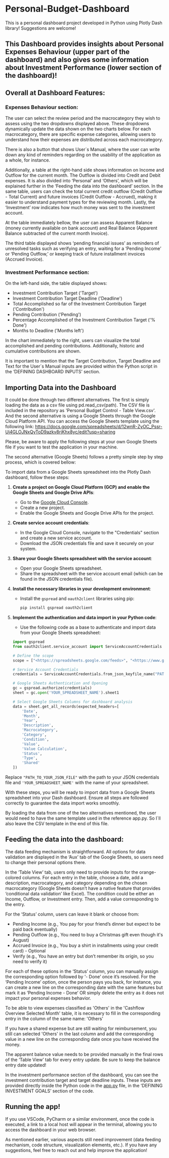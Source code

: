 # Personal-Budget-Dashboard
This is a personal dashboard project developed in Python using Plotly Dash library! Suggestions are welcome!

## This Dashboard provides insights about Personal Expenses Behaviour (upper part of the dashboard) and also gives some information about Investment Performance (lower section of the dashboard)!

## Overall at Dashboard Features:

### Expenses Behaviour section:

The user can select the review period and the macrocategory they wish to assess using the two dropdowns displayed above. These dropdowns dynamically update the data shown on the two charts below. For each macrocategory, there are specific expense categories, allowing users to understand how their expenses are distributed across each macrocategory.

There is also a button that shows User´s Manual, where the user can write down any kind of reminders regarding on the usability of the application as a whole, for instance.

Additionally, a table at the right-hand side shows information on Income and Outflow for the current month. The Outflow is divided into Credit and Debit expenses. It is also divided into ‘Personal’ and ‘Others’, which will be explained further in the ‘Feeding the data into the dashboard’ section. In the same table, users can check the total current credit outflow (Credit Outflow - Total Current) and future invoices (Credit Outflow - Accrued), making it easier to understand payment types for the reviewing month. Lastly, the ‘Investment’ row indicates how much money was sent to the investment account.

At the table immediately bellow, the user can assess Apparent Balance (money currently available on bank account) and Real Balance (Apparent Balance subtracted of the current month Invoice). 

The third table displayed shows ‘pending financial issues’ as reminders of unresolved tasks such as verifying an entry, waiting for a ‘Pending Income’ or ‘Pending Outflow,’ or keeping track of future installment invoices (Accrued Invoice).

### Investment Performance section:
On the left-hand side, the table displayed shows:

- Investment Contribution Target ('Target')
- Investment Contribution Target Deadline ('Deadline')
- Total Accomplished so far of the Investment Contribution Target ('Contribution')
- Pending Contribution ('Pending')
- Percentage Accomplished of the Investment Contribution Target ('% Done')
- Months to Deadline ('Months left')

In the chart immediately to the right, users can visualize the total accomplished and pending contributions. Additionally, historic and cumulative contributions are shown.

It is important to mention that the Target Contribution, Target Deadline and Text for the User´s Manual inputs are provided within the Python script in the ‘DEFINING DASHBOARD INPUTS’ section.

## Importing Data into the Dashboard
It could be done through two different alternatives. The first is simply loading the data as a csv file using pd.read_csv(path). The CSV file is included in the repository as 'Personal Budget Control - Table View.csv'.
And the second alternative is using a Google Sheets through the Google Cloud Platform API. You can access the Google Sheets template using the following link: https://docs.google.com/spreadsheets/d/12wnR-ZyOC_Pssr-Uj4GLOJNxQyToD9azkv8rjKhx8yc/edit?usp=sharing

Please, be aware to apply the following steps at your own Google Sheets file if you want to test the application in your machine.

The second alternative (Google Sheets) follows a pretty simple step by step process, which is covered bellow:

To import data from a Google Sheets spreadsheet into the Plotly Dash dashboard, follow these steps:

1. **Create a project on Google Cloud Platform (GCP) and enable the Google Sheets and Google Drive APIs**:
    - Go to the [Google Cloud Console](https://console.cloud.google.com/).
    - Create a new project.
    - Enable the Google Sheets and Google Drive APIs for the project.
2. **Create service account credentials**:
    - In the Google Cloud Console, navigate to the "Credentials" section and create a new service account.
    - Download the JSON credentials file and save it securely on your system.
3. **Share your Google Sheets spreadsheet with the service account**:
    - Open your Google Sheets spreadsheet.
    - Share the spreadsheet with the service account email (which can be found in the JSON credentials file).
4. **Install the necessary libraries in your development environment**:
    - Install the `gspread` and `oauth2client` libraries using pip:
        
        ```bash
        pip install gspread oauth2client
        
        ```
        
5. **Implement the authentication and data import in your Python code**:
    - Use the following code as a base to authenticate and import data from your Google Sheets spreadsheet:
    
    ```python
    import gspread
    from oauth2client.service_account import ServiceAccountCredentials
    
    # Define the scope
    scope = ["<https://spreadsheets.google.com/feeds>", "<https://www.googleapis.com/auth/drive>"]
    
    # Service Account Credentials
    credentials = ServiceAccountCredentials.from_json_keyfile_name("PATH_TO_YOUR_JSON_FILE", scope)
    
    # Google Sheets Authentication and Opening
    gc = gspread.authorize(credentials)
    sheet = gc.open('YOUR_SPREADSHEET_NAME').sheet1
    
    # Select Google Sheets Columns for dashboard analysis
    data = sheet.get_all_records(expected_headers=[
        'Date',
        'Month',
        'Year',
        'Description',
        'Macrocategory',
        'Category',
        'Condition',
        'Value',
        'Value Calculation',
        'Status',
        'Type',
        'Shared'
    ])
    
    ```
    

Replace `"PATH_TO_YOUR_JSON_FILE"` with the path to your JSON credentials file and `'YOUR_SPREADSHEET_NAME'` with the name of your spreadsheet.

With these steps, you will be ready to import data from a Google Sheets spreadsheet into your Dash dashboard. Ensure all steps are followed correctly to guarantee the data import works smoothly.

By loading the data from one of the two alternatives mentioned, the user would need to have the same template used in the reference app.py. So I´ll also leave the CSV template in the end of this file.

## Feeding the data into the dashboard:
The data feeding mechanism is straightforward. All options for data validation are displayed in the ‘Aux’ tab of the Google Sheets, so users need to change their personal options there.

In the ‘Table View’ tab, users only need to provide inputs for the orange-colored columns. For each entry in the table, choose a date, add a description, macrocategory, and category depending on the chosen macrocategory (Google Sheets doesn’t have a native feature that provides ‘conditional data validation’ like Excel). The condition could be either an Income, Outflow, or Investment entry. Then, add a value corresponding to the entry.

For the ‘Status’ column, users can leave it blank or choose from:

- Pending Income (e.g., You pay for your friend’s dinner but expect to be paid back eventually)
- Pending Outflow (e.g., You need to buy a Christmas gift even though it's August)
- Accrued Invoice (e.g., You buy a shirt in installments using your credit card) - Optional
- Verify (e.g., You have an entry but don’t remember its origin, so you need to verify it)

For each of these options in the ‘Status’ column, you can manually assign the corresponding option followed by ‘- Done’ once it’s resolved. For the ‘Pending Income’ option, once the person pays you back, for instance, you can create a new line on the corresponding date with the same features but mark it as ‘Pending Income - Done’ OR simply delete the entry as it does not impact your personal expenses behavior. 

To be able to view expenses classified as 'Others' in the 'Cashflow Overview Selected Month' table, it is necessary to fill in the corresponding entry in the column of the same name: 'Others'

If you have a shared expense but are still waiting for reimbursement, you still can selected 'Others' in the last column and add the corresponding value in a new line on the corresponding date once you have received the money.

The apparent balance value needs to be provided manually in the final rows of the ‘Table View’ tab for every entry update. Be sure to keep the balance entry date updated!

In the investment performance section of the dashboard, you can see the investment contribution target and target deadline inputs. These inputs are provided directly inside the Python code in the [app.py](http://app.py/) file, in the ‘DEFINING INVESTMENT GOALS’ section of the code.

## Running the app!
If you use VSCode, PyCharm or a similar environment, once the code is executed, a link to a local host will appear in the terminal, allowing you to access the dashboard in your web browser.

As mentioned earlier, various aspects still need improvement (data feeding mechanism, code structure, visualization elements, etc.). If you have any suggestions, feel free to reach out and help improve the application!

